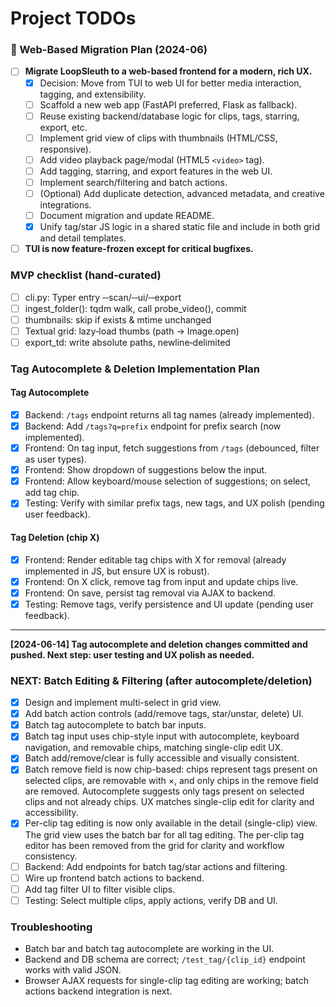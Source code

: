 # Project TODOs

<!-- CURSOR:KEEP_START -->
### 🚀 Web-Based Migration Plan (2024-06)

- [ ] **Migrate LoopSleuth to a web-based frontend for a modern, rich UX.**
    - [x] Decision: Move from TUI to web UI for better media interaction, tagging, and extensibility.
    - [ ] Scaffold a new web app (FastAPI preferred, Flask as fallback).
    - [ ] Reuse existing backend/database logic for clips, tags, starring, export, etc.
    - [ ] Implement grid view of clips with thumbnails (HTML/CSS, responsive).
    - [ ] Add video playback page/modal (HTML5 `<video>` tag).
    - [ ] Add tagging, starring, and export features in the web UI.
    - [ ] Implement search/filtering and batch actions.
    - [ ] (Optional) Add duplicate detection, advanced metadata, and creative integrations.
    - [ ] Document migration and update README.
    - [x] Unify tag/star JS logic in a shared static file and include in both grid and detail templates.
- [ ] **TUI is now feature-frozen except for critical bugfixes.**

### MVP checklist (hand‑curated)

- [ ] cli.py: Typer entry ‑‑scan/‑‑ui/‑‑export
- [ ] ingest_folder(): tqdm walk, call probe_video(), commit
- [ ] thumbnails: skip if exists & mtime unchanged
- [ ] Textual grid: lazy‑load thumbs (path → Image.open)
- [ ] export_td: write absolute paths, newline‑delimited
<!-- CURSOR:KEEP_END -->

### Tag Autocomplete & Deletion Implementation Plan

#### Tag Autocomplete
- [x] Backend: `/tags` endpoint returns all tag names (already implemented).
- [x] Backend: Add `/tags?q=prefix` endpoint for prefix search (now implemented).
- [x] Frontend: On tag input, fetch suggestions from `/tags` (debounced, filter as user types).
- [x] Frontend: Show dropdown of suggestions below the input.
- [x] Frontend: Allow keyboard/mouse selection of suggestions; on select, add tag chip.
- [x] Testing: Verify with similar prefix tags, new tags, and UX polish (pending user feedback).

#### Tag Deletion (chip X)
- [x] Frontend: Render editable tag chips with X for removal (already implemented in JS, but ensure UX is robust).
- [x] Frontend: On X click, remove tag from input and update chips live.
- [x] Frontend: On save, persist tag removal via AJAX to backend.
- [x] Testing: Remove tags, verify persistence and UI update (pending user feedback).

---

**[2024-06-14] Tag autocomplete and deletion changes committed and pushed. Next step: user testing and UX polish as needed.**

### NEXT: Batch Editing & Filtering (after autocomplete/deletion)
- [x] Design and implement multi-select in grid view.
- [x] Add batch action controls (add/remove tags, star/unstar, delete) UI.
- [x] Batch tag autocomplete to batch bar inputs.
- [x] Batch tag input uses chip-style input with autocomplete, keyboard navigation, and removable chips, matching single-clip edit UX.
- [x] Batch add/remove/clear is fully accessible and visually consistent.
- [x] Batch remove field is now chip-based: chips represent tags present on selected clips, are removable with ×, and only chips in the remove field are removed. Autocomplete suggests only tags present on selected clips and not already chips. UX matches single-clip edit for clarity and accessibility.
- [x] Per-clip tag editing is now only available in the detail (single-clip) view. The grid view uses the batch bar for all tag editing. The per-clip tag editor has been removed from the grid for clarity and workflow consistency.
- [ ] Backend: Add endpoints for batch tag/star actions and filtering.
- [ ] Wire up frontend batch actions to backend.
- [ ] Add tag filter UI to filter visible clips.
- [ ] Testing: Select multiple clips, apply actions, verify DB and UI.

### Troubleshooting
- Batch bar and batch tag autocomplete are working in the UI.
- Backend and DB schema are correct; `/test_tag/{clip_id}` endpoint works with valid JSON.
- Browser AJAX requests for single-clip tag editing are working; batch actions backend integration is next.

